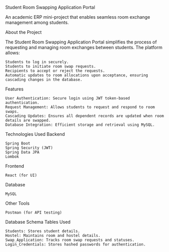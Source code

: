 Student Room Swapping Application Portal

An academic ERP mini-project that enables seamless room exchange management among students.

About the Project

The Student Room Swapping Application Portal simplifies the process of requesting and managing room exchanges between students. The platform allows:

    Students to log in securely.
    Students to initiate room swap requests.
    Recipients to accept or reject the requests.
    Automatic updates to room allocations upon acceptance, ensuring cascading changes in the database.

Features

    User Authentication: Secure login using JWT token-based authentication.
    Request Management: Allows students to request and respond to room swaps.
    Cascading Updates: Ensures all dependent records are updated when room details are swapped.
    Database Integration: Efficient storage and retrieval using MySQL.

Technologies Used
Backend

    Spring Boot
    Spring Security (JWT)
    Spring Data JPA
    Lombok

Frontend

    React (for UI)

Database

    MySQL

Other Tools

    Postman (for API testing)

Database Schema
Tables Used

    Students: Stores student details.
    Hostel: Maintains room and hostel details.
    Swap_Application: Tracks room swap requests and statuses.
    Login_Credentials: Stores hashed passwords for authentication.

